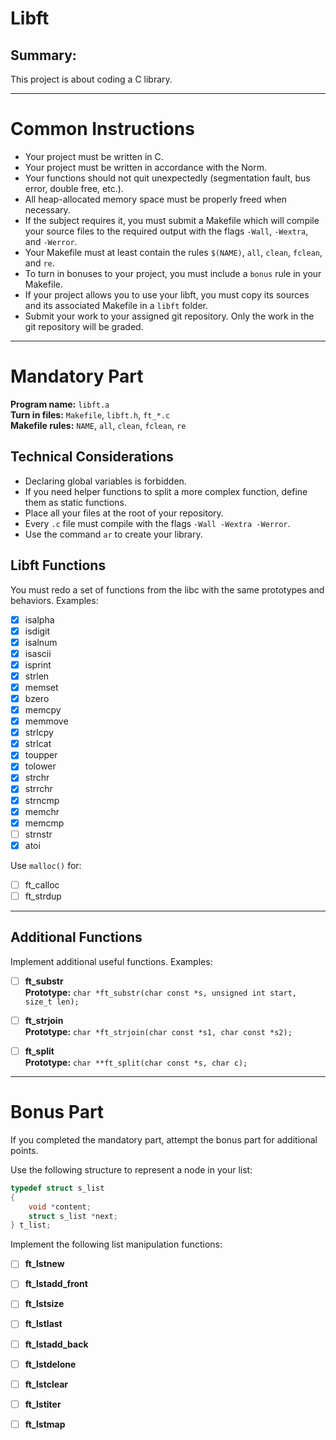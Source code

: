 # Libft

## Summary:
This project is about coding a C library.

---

# Common Instructions

- Your project must be written in C.
- Your project must be written in accordance with the Norm.
- Your functions should not quit unexpectedly (segmentation fault, bus error, double free, etc.).
- All heap-allocated memory space must be properly freed when necessary.
- If the subject requires it, you must submit a Makefile which will compile your source files to the required output with the flags `-Wall`, `-Wextra`, and `-Werror`.
- Your Makefile must at least contain the rules `$(NAME)`, `all`, `clean`, `fclean`, and `re`.
- To turn in bonuses to your project, you must include a `bonus` rule in your Makefile.
- If your project allows you to use your libft, you must copy its sources and its associated Makefile in a `libft` folder.
- Submit your work to your assigned git repository. Only the work in the git repository will be graded.

---

# Mandatory Part

**Program name:** `libft.a`  
**Turn in files:** `Makefile`, `libft.h`, `ft_*.c`  
**Makefile rules:** `NAME`, `all`, `clean`, `fclean`, `re`  

## Technical Considerations
- Declaring global variables is forbidden.
- If you need helper functions to split a more complex function, define them as static functions.
- Place all your files at the root of your repository.
- Every `.c` file must compile with the flags `-Wall -Wextra -Werror`.
- Use the command `ar` to create your library.

## Libft Functions
You must redo a set of functions from the libc with the same prototypes and behaviors. Examples:

- [x] isalpha
- [x] isdigit
- [x] isalnum
- [x] isascii
- [x] isprint
- [x] strlen
- [x] memset
- [x] bzero
- [x] memcpy
- [x] memmove
- [x] strlcpy
- [x] strlcat
- [x] toupper
- [x] tolower
- [x] strchr
- [x] strrchr
- [x] strncmp
- [x] memchr
- [x] memcmp
- [ ] strnstr
- [x] atoi

Use `malloc()` for:
- [ ] ft_calloc 
- [ ] ft_strdup

---

## Additional Functions
Implement additional useful functions. Examples:

- [ ] **ft_substr**  
  **Prototype:** `char *ft_substr(char const *s, unsigned int start, size_t len);`

- [ ] **ft_strjoin**  
  **Prototype:** `char *ft_strjoin(char const *s1, char const *s2);`

- [ ] **ft_split**  
  **Prototype:** `char **ft_split(char const *s, char c);`

---

# Bonus Part

If you completed the mandatory part, attempt the bonus part for additional points.

Use the following structure to represent a node in your list:

```c
typedef struct s_list
{
    void *content;
    struct s_list *next;
} t_list;
```

Implement the following list manipulation functions:

- [ ] **ft_lstnew**
- [ ] **ft_lstadd_front**
- [ ] **ft_lstsize**
- [ ] **ft_lstlast**
- [ ] **ft_lstadd_back**
- [ ] **ft_lstdelone**
- [ ] **ft_lstclear**
- [ ] **ft_lstiter**
- [ ] **ft_lstmap**

